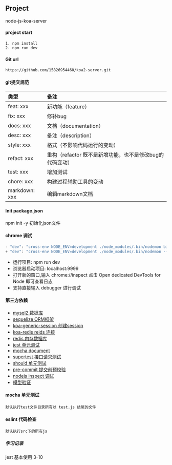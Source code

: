 ## Project
node-js-koa-server

#### project start
```
1. npm install
2. npm run dev
```

#### Git url
`
https://github.com/15826954460/koa2-server.git
`

#### git提交规范
| 类型 | 备注 |
|:-------- |:---- |
| feat: xxx     | 新功能（feature）|
| fix: xxx      | 修补bug|
| docs: xxx     | 文档（documentation）|
| desc: xxx     | 备注（description）|
| style: xxx    | 格式（不影响代码运行的变动）|
| refact: xxx   | 重构（refactor 既不是新增功能，也不是修改bug的代码变动）|
| test: xxx     | 增加测试 |
| chore: xxx    | 构建过程辅助工具的变动 |
| markdown: xxx | 编辑markdown文档 |

#### Init package.json
npm init -y 初始化json文件

#### chrome 调试
```js
- "dev": "cross-env NODE_ENV=development ./node_modules/.bin/nodemon bin/www",
+ "dev": "cross-env NODE_ENV=development ./node_modules/.bin/nodemon --inspect=9229 bin/www",
```
- 运行项目: npm run dev
- 浏览器启动项目: localhost:9999
- 打开新的窗口,输入 chrome://inspect 点击 Open dedicated DevTools for Node 即可查看日志
- 支持直接输入 debugger 进行调试

#### 第三方依赖
- [mysql2 数据库](https://www.npmjs.com/package/mysql2)
- [sequelize ORM框架](https://www.sequelize.com.cn/core-concepts/model-basics)
- [koa-generic-session 创建session](https://www.npmjs.com/package/koa-generic-session)
- [koa-redis reids 连接](https://www.npmjs.com/package/koa-redis)
- [redis 内存数据库](https://www.npmjs.com/package/redis)
- [jest 单元测试](https://jestjs.io/docs/en/getting-started)
- [mocha document](https://mochajs.org/#parallel-tests)
- [supertest 接口请求测试](https://www.npmjs.com/package/supertest)
- [should 单元测试](https://github.com/tj/should.js)
- [pre-commit 提交前预校验](https://www.npmjs.com/package/pre-commit)
- [nodejs inspect 调试](https://nodejs.org/en/docs/inspector)
- [模型验证](https://itbilu.com/nodejs/npm/V1PExztfb.html#definition-configuration)

#### mocha 单元测试
`
默认执行test文件目录所有以 test.js 结尾的文件
`

#### eslint 代码检查
`
默认执行src下的所有js
`

##### 学习记录
jest 基本使用 3-10
